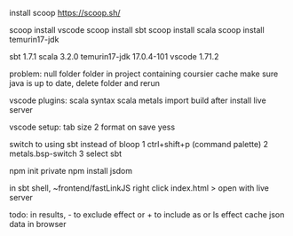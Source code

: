

install scoop
https://scoop.sh/

scoop install vscode
scoop install sbt
scoop install scala
scoop install temurin17-jdk


sbt                 1.7.1
scala               3.2.0
temurin17-jdk       17.0.4-101
vscode              1.71.2

problem: null folder folder in project containing coursier cache
    make sure java is up to date, delete folder and rerun


vscode plugins:
scala syntax
scala metals
    import build after install
live server

vscode setup:
tab size 2
format on save yess

switch to using sbt instead of bloop
1 ctrl+shift+p (command palette)
2 metals.bsp-switch
3 select sbt


npm init private 
npm install jsdom


in sbt shell, ~frontend/fastLinkJS
right click index.html > open with live server


todo: in results, - to exclude effect or + to include as or ls effect
cache json data in browser
